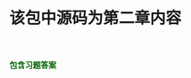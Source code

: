 # 该包中源码为第二章内容
<html>
    <header></header>
    <body>
        <h4 style="color: darkgreen">包含习题答案</h4>
    </body>
</html>